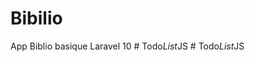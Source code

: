 # Bibilio
App Biblio basique Laravel 10
#   T o d o _ L i s t _ J S  
 #   T o d o _ L i s t _ J S  
 